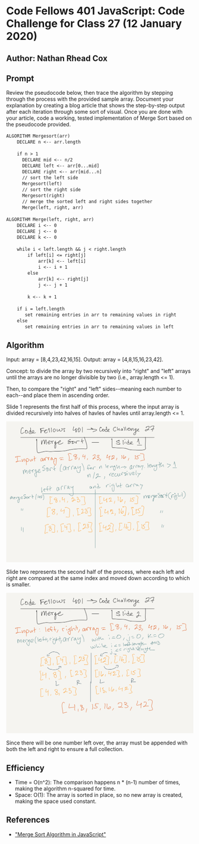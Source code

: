 # Code Fellows 401 JavaScript: Code Challenge for Class 27 (12 January 2020)

## Author: Nathan Rhead Cox

## Prompt

Review the pseudocode below, then trace the algorithm by stepping through the process with the provided sample array. Document your explanation by creating a blog article that shows the step-by-step output after each iteration through some sort of visual. Once you are done with your article, code a working, tested implementation of Merge Sort based on the pseudocode provided.

```
ALGORITHM Mergesort(arr)
    DECLARE n <-- arr.length
           
    if n > 1
      DECLARE mid <-- n/2
      DECLARE left <-- arr[0...mid]
      DECLARE right <-- arr[mid...n]
      // sort the left side
      Mergesort(left)
      // sort the right side
      Mergesort(right)
      // merge the sorted left and right sides together
      Merge(left, right, arr)

ALGORITHM Merge(left, right, arr)
    DECLARE i <-- 0
    DECLARE j <-- 0
    DECLARE k <-- 0

    while i < left.length && j < right.length
        if left[i] <= right[j]
            arr[k] <-- left[i]
            i <-- i + 1
        else
            arr[k] <-- right[j]
            j <-- j + 1
            
        k <-- k + 1

    if i = left.length
       set remaining entries in arr to remaining values in right
    else
       set remaining entries in arr to remaining values in left
```

## Algorithm

Input: array = [8,4,23,42,16,15].
Output: array = [4,8,15,16,23,42].

Concept: to divide the array by two recursively into "right" and "left" arrays until the arrays are no longer divisible by two (i.e., array.length <= 1).

Then, to compare the "right" and "left" sides--meaning each number to each--and place them in ascending order.

Slide 1 represents the first half of this process, where the input array is divided recursively into halves of havles of havles until array.length <= 1.

![Slide 1 Visual](../assets/code-challenge-27-slide1.png)

Slide two represents the second half of the process, where each left and right are compared at the same index and moved down according to which is smaller.

![Slide 2 Visual](../assets/code-challenge-27-slide2.png)

Since there will be one number left over, the array must be appended with both the left and right to ensure a full collection.

## Efficiency

- Time = O(n^2): The comparison happens n * (n-1) number of times, making the algorithm n-squared for time.
- Space: O(1): The array is sorted in place, so no new array is created, making the space used constant.

## References

- ["Merge Sort Algorithm in JavaScript"](https://medium.com/javascript-in-plain-english/javascript-merge-sort-3205891ac060)

